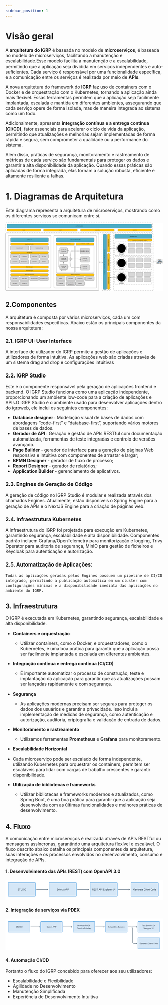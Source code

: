 ```yaml
---
sidebar_position: 1
---
```


#  Visão geral

A **arquitetura do IGRP** é baseada no modelo de **microserviços**,   é baseada no modelo de microserviços, facilitando a manutenção e escalabilidade.Esse modelo facilita a manutenção e a escalabilidade, permitindo que a aplicação seja dividida em serviços independentes e auto-suficientes. Cada serviço é responsável por uma funcionalidade específica, e a comunicação entre os serviços é realizada por meio de **APIs**.

A nova arquitetura do framework do **IGRP** faz uso de containers com o Docker e de orquestração com o Kubernetes, tornando a aplicação ainda mais flexível. Essas ferramentas permitem que a aplicação seja facilmente implantada, escalada e mantida em diferentes ambientes, assegurando que cada serviço opere de forma isolada, mas de maneira integrada ao sistema como um todo. 

Adicionalmente, apresenta **integração contínua e a entrega contínua (CI/CD)**, fator essenciais para acelerar o ciclo de vida da aplicação, permitindo que atualizações e melhorias sejam implementadas de forma rápida e segura, sem comprometer a qualidade ou a performance do sistema.

Além disso, práticas de segurança, monitoramento e rastreamento de métricas de cada serviço são fundamentais para proteger os dados e garantir a alta disponibilidade da aplicação. Quando essas práticas são aplicadas de forma integrada, elas tornam a solução robusta, eficiente e altamente resiliente a falhas.

# 1. Diagramas de Arquitetura
Este diagrama representa a arquitetura de microserviços, mostrando como os diferentes serviços se comunicam entre si.

![Arquitetura de IGRP Web](./img/arquiterura-irgp-web.png)

## 2.Componentes

A arquitetura é composta por vários microserviços, cada um com responsabilidades específicas. Abaixo estão os principais componentes da nossa arquitetura:

### 2.1. IGRP UI: User Interface

A interface de utilizador do IGRP permite a gestão de aplicações e utilizadores de forma intuitiva. As aplicações web são criadas através de um sistema drag and drop e configurações intuitivas

### 2.2. IGRP Studio
 Este é o componente responsável pela geração de aplicações frontend e backend. O IGRP Studio funciona como uma aplicação independente, proporcionando um ambiente low-code para a criação de aplicações e APIs.O IGRP Studio é o ambiente usado para desenvolver aplicações dentro do igrpweb, ele inclui os seguintes componentes:

- **Database designer** : Modelação visual de bases de dados com abordagens “code-first” e “database-first”, suportando vários motores de bases de dados.
 - **Gerador de API** : Geração e gestão de APIs RESTful com documentação automatizada, ferramentas de teste integradas e controlo de versões avançado.
 - **Page Builder** - gerador de interface para a geração de páginas Web responsiva e intuitiva com componentes de arrastar e largar;
 - **BPMN Designer** - gerador de fluxo de processo;
 - **Report Designer** - gerador de relatórios;
 - **Application Builder** - gerenciamento de aplicativos.
 
 ### 2.3. Engines de Geração de Código

 A geração de código no IGRP Studio é modular e realizada através dos chamados Engines. Atualmente, estão disponíveis o Spring Engine para a geração de APIs e o NextJS Engine para a criação de páginas web.

  ### 2.4. Infraestrutura Kubernetes
  A infraestrutura do IGRP foi projetada para execução em Kubernetes, garantindo segurança, escalabilidade e alta disponibilidade. Componentes padrão incluem Grafana/OpenTelemetry para monitorização e logging, Trivy Operator para auditoria de segurança, MinIO para gestão de ficheiros e Keycloak para autenticação e autorização.

  ### 2.5. Automatização de Aplicações: 
    Todas as aplicações geradas pelos Engines possuem um pipeline de CI/CD integrado, permitindo a publicação automática em um cluster com configurações mínimas e a disponibilidade imediata das aplicações no ambiente do IGRP.

## 3. Infraestrutura
O IGRP é executada em Kubernetes, garantindo segurança, escalabilidade e alta disponibilidade.

- **Containers e orquestração**
  - Utilizar containers, como o Docker, e orquestradores, como o Kubernetes, é uma boa prática para garantir que a aplicação possa ser facilmente implantada e escalada em diferentes ambientes.

- **Integração contínua e entrega contínua (CI/CD)**
  - É importante automatizar o processo de construção, teste e implantação da aplicação para garantir que as atualizações possam ser lançadas rapidamente e com segurança.

- **Segurança**
  - As aplicações modernas precisam ser seguras para proteger os dados dos usuários e garantir a privacidade. Isso inclui a implementação de medidas de segurança, como autenticação e autorização, auditoria, criptografia e validação de entrada de dados.

 - **Monitoramento e rastreamento**
   - Utilizamos ferramentas  **Prometheus** e **Grafana** para monitoramento.

  - **Escalabilidade Horizontal** 
  - Cada microserviço pode ser escalado de forma independente, utilizando Kubernetes para orquestrar os containers, permitem ser escaláveis para lidar com cargas de trabalho crescentes e garantir disponibilidade.

 - **Utilização de bibliotecas e frameworks**
   - Utilizar bibliotecas e frameworks modernos e atualizados, como Spring Boot, é uma boa prática para garantir que a aplicação seja desenvolvida com as últimas funcionalidades e melhores práticas de desenvolvimento.

## 4. Fluxo 

A comunicação entre microserviços é realizada através de APIs RESTful ou mensagens assíncronas, garantindo uma arquitetura flexível e escalável. O fluxo descrito abaixo detalha os principais componentes da arquitetura, suas interações e os processos envolvidos no desenvolvimento, consumo e integração de APIs.

#### 1. Desenvolvimento das APIs (REST) com OpenAPI 3.0
![Fluxo de usuário para integração de APIs REST.](./img/api-rest.png)
#### 2. Integração de serviços via PDEX 
![Fluxo de usuário e APIs para integração com o PDEX.](./img/api-pdex.png)

#### 4. Automação CI/CD 
Portanto o fluxo do IGRP  concebido  para  oferecer aos seu utilizadores: 
- Escalabilidade e Flexibilidade
- Agilidade no Desenvolvimento
- Manutenção Simplificada
- Experiência de Desenvolvimento Intuitiva
